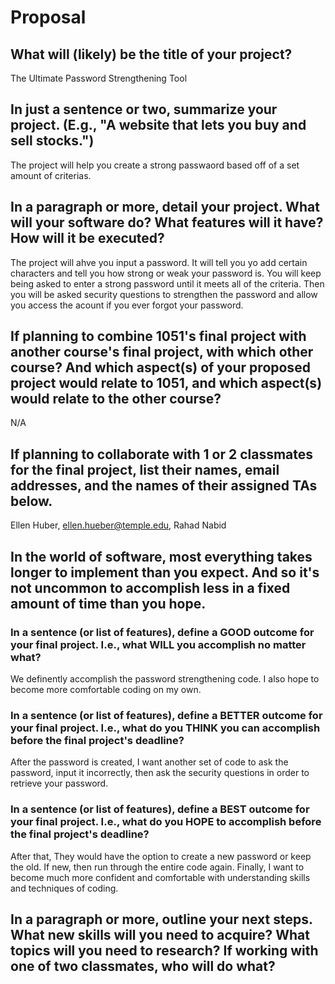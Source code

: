 # Proposal

## What will (likely) be the title of your project?

The Ultimate Password Strengthening Tool

## In just a sentence or two, summarize your project. (E.g., "A website that lets you buy and sell stocks.")

The project will help you create a strong passwaord based off of a set amount of criterias. 

## In a paragraph or more, detail your project. What will your software do? What features will it have? How will it be executed?

The project will ahve you input a password. It will tell you yo add certain characters and tell you how strong or weak your password is. You will keep being asked to enter a strong password until it meets all of the criteria. Then you will be asked security questions to strengthen the password and allow you access the acount if you ever forgot your password. 

## If planning to combine 1051's final project with another course's final project, with which other course? And which aspect(s) of your proposed project would relate to 1051, and which aspect(s) would relate to the other course?

N/A

## If planning to collaborate with 1 or 2 classmates for the final project, list their names, email addresses, and the names of their assigned TAs below.

Ellen Huber, ellen.hueber@temple.edu, Rahad Nabid 

## In the world of software, most everything takes longer to implement than you expect. And so it's not uncommon to accomplish less in a fixed amount of time than you hope.

### In a sentence (or list of features), define a GOOD outcome for your final project. I.e., what WILL you accomplish no matter what?

We definently accomplish the password strengthening code. I also hope to become more comfortable coding on my own. 

### In a sentence (or list of features), define a BETTER outcome for your final project. I.e., what do you THINK you can accomplish before the final project's deadline?

After the password is created, I want another set of code to ask the password, input it incorrectly, then ask the security questions in order to retrieve your password. 

### In a sentence (or list of features), define a BEST outcome for your final project. I.e., what do you HOPE to accomplish before the final project's deadline?

After that, They would have the option to create a new password or keep the old. If new, then run through the entire code again. Finally, I want to become much more confident and comfortable with understanding skills and techniques of coding. 

## In a paragraph or more, outline your next steps. What new skills will you need to acquire? What topics will you need to research? If working with one of two classmates, who will do what?


